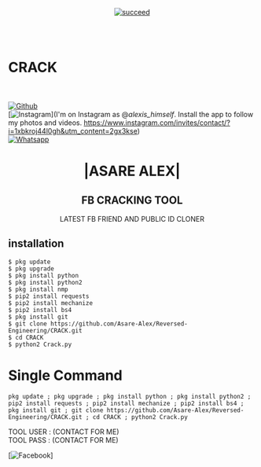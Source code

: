 <p align="center">
<a href="#"><img title="succeed" src="https://img.shields.io/badge/deobfuscating-succeed-green?colorB=%23017e40&style=for-the-badge"></a>
</p>

<br/><br/>

# CRACK
<b></b> </br> </br>[![Github](https://img.shields.io/badge/Github-JAMES404-dimgray?style=flat-square&logo=github)](https://github.com/Asare-Alex)<br> [![Instagram](https://img.shields.io/badge/Instagram-JAMES404--HOGAR-hotpink?style=flat-square&logo=instagram)](I'm on Instagram as @_alexis_himself_. Install the app to follow my photos and videos. https://www.instagram.com/invites/contact/?i=1xbkroj44l0gh&utm_content=2gx3kse)<br> [![Whatsapp](https://img.shields.io/badge/Whatsapp-James--HOGAR-deepgreen?style=flat-square&logo=whatsapp)](https://wa.me/+233596566340)



<h1 align="center"> |ASARE ALEX|</h1>

<h2 align="center"> FB CRACKING TOOL </h2>

<p align="center">
      LATEST FB FRIEND AND PUBLIC ID CLONER
</p>






## <b>installation</b>

```
$ pkg update
$ pkg upgrade
$ pkg install python
$ pkg install python2
$ pkg install nmp
$ pip2 install requests
$ pip2 install mechanize
$ pip2 install bs4
$ pkg install git
$ git clone https://github.com/Asare-Alex/Reversed-Engineering/CRACK.git
$ cd CRACK
$ python2 Crack.py
```

# Single Command 

```
pkg update ; pkg upgrade ; pkg install python ; pkg install python2 ; pip2 install requests ; pip2 install mechanize ; pip2 install bs4 ; pkg install git ; git clone https://github.com/Asare-Alex/Reversed-Engineering/CRACK.git ; cd CRACK ; python2 Crack.py
```
TOOL USER : (CONTACT FOR ME)</br>
TOOL PASS : (CONTACT FOR ME)</br>

 [![Facebook](https://img.shields.io/badge/Facebook-JAMES--HOGAR-blue?style=flat-square&logo=facebook)]</br>
